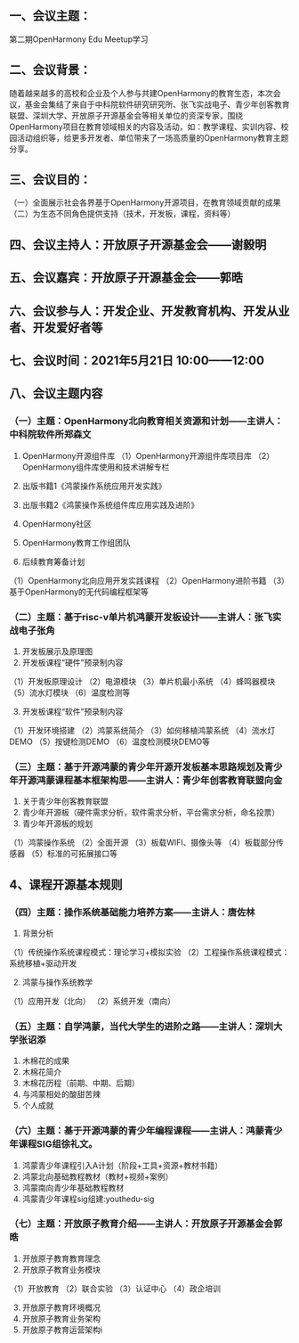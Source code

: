 ## 一、会议主题：

第二期OpenHarmony Edu Meetup学习

## 二、会议背景：

随着越来越多的高校和企业及个人参与共建OpenHarmony的教育生态，本次会议，基金会集结了来自于中科院软件研究研究所、张飞实战电子、青少年创客教育联盟、深圳大学、开放原子开源基金会等相关单位的资深专家，围绕OpenHarmony项目在教育领域相关的内容及活动，如：教学课程、实训内容、校园活动组织等，给更多开发者、单位带来了一场高质量的OpenHarmony教育主题分享。

## 三、会议目的：

（一）全面展示社会各界基于OpenHarmony开源项目，在教育领域贡献的成果
（二）为生态不同角色提供支持（技术，开发板，课程，资料等）

## 四、会议主持人：开放原子开源基金会——谢毅明 

## 五、会议嘉宾：开放原子开源基金会——郭晧

## 六、会议参与人：开发企业、开发教育机构、开发从业者、开发爱好者等
## 七、会议时间：2021年5月21日 10:00——12:00
## 八、会议主题内容

### （一）主题：OpenHarmony北向教育相关资源和计划——主讲人：中科院软件所郑森文

1. OpenHarmony开源组件库
（1）OpenHarmony开源组件库项目库
（2）OpenHarmony组件库使用和技术讲解专栏

2. 出版书籍1《鸿蒙操作系统应用开发实践》
3. 出版书籍2《鸿蒙操作系统组件库应用实践及进阶》
4. OpenHarmony社区
5. OpenHarmony教育工作组团队
6. 后续教育筹备计划

（1）OpenHarmony北向应用开发实践课程
（2）OpenHarmony进阶书籍
（3）基于OpenHarmony的无代码编程框架等

### （二）主题：基于risc-v单片机鸿蒙开发板设计——主讲人：张飞实战电子张角

1. 开发板展示及原理图
2. 开发板课程“硬件”预录制内容

（1）开发板原理设计
（2）电源模块
（3）单片机最小系统
（4）蜂鸣器模块
（5）流水灯模块
（6）温度检测等

3. 开发板课程“软件”预录制内容

（1）开发环境搭建
（2）鸿蒙系统简介
（3）如何移植鸿蒙系统
（4）流水灯DEMO
（5）按键检测DEMO
（6）温度检测模块DEMO等

### （三）主题：基于开源鸿蒙的青少年开源开发板基本思路规划及青少年开源鸿蒙课程基本框架构思——主讲人：青少年创客教育联盟向金

1. 关于青少年创客教育联盟
2. 青少年开源板（硬件需求分析，软件需求分析，平台需求分析，命名投票）
3. 青少年开源板的规划

（1）鸿蒙操作系统
（2）全面开源
（3）板载WIFI、摄像头等
（4）板载部分传感器
（5）标准的可拓展接口等

## 4、课程开源基本规则

### （四）主题：操作系统基础能力培养方案——主讲人：唐佐林

1. 背景分析

（1）传统操作系统课程模式：理论学习+模拟实验
（2）工程操作系统课程模式：系统移植+驱动开发

2. 鸿蒙与操作系统教学

（1）应用开发（北向）
（2）系统开发（南向）

### （五）主题：自学鸿蒙，当代大学生的进阶之路——主讲人：深圳大学张诏添

1. 木棉花的成果
2. 木棉花简介
3. 木棉花历程（前期、中期、后期）
4. 与鸿蒙相处的酸甜苦辣
5. 个人成就

### （六）主题：基于开源鸿蒙的青少年编程课程——主讲人：鸿蒙青少年课程SIG组徐礼文。

1. 鸿蒙青少年课程引入A计划（阶段+工具+资源+教材书籍）
2. 鸿蒙北向基础教程教材（教材+视频+案例）
3. 鸿蒙南向青少年基础教程教材
4. 鸿蒙青少年课程sig组建:youthedu-sig

### （七）主题：开放原子教育介绍——主讲人：开放原子开源基金会郭晧

1. 开放原子教育教育理念
2. 开放原子教育业务模块

（1）开放教育
（2）联合实验
（3）认证中心
（4）政企培训

3. 开放原子教育环境概况
4. 开放原子教育业务架构
5. 开放原子教育运营架构i
